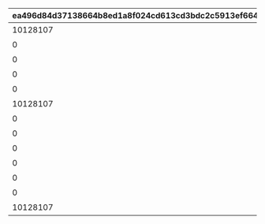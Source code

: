 |ea496d84d37138664b8ed1a8f024cd613cd3bdc2c5913ef664bb76c549b75fca|517bdcad057e0ed3930f71d5b824266c3eee0c7666a746e3efe97817955c8744|ba80321b7364c8fcab47e55f03af1fcbc044f19215797bf88409a6f7775c10b7|f8464eb7044414d9ae854b5e13364eb4e67a878fbd57f9c374922b643810cd4d|f37bb65ac5fc8a34601d7ac9f68b0181e10ed80a4bbcc3872cdd8b95f2a24fc3|50dc96c80b0ea08ac45621ef5135c1d6114ee7343baf92485012d70379002390|dc23fe98f25b5b82a6b93d30ea8f8399d29ea4a99bddc4f1da2782197723c873|314de46196a7574d1344b47c84480d845220538dcec57232a961f02725b4b091|94b544d4189f3d1a5da1816322b5bd2c91715175e4fdba9f4d229e5ae45dec72|969ad9e16c203038e799f18293249c26ab0c32907cfbf543b85835ed01112c8a|59e471f59e1768637098f9e4486993e60bbddd101950c8743fcab3781aad40a6|
| --- | --- | --- | --- | --- | --- | --- | --- | --- | --- | --- |
|10128107|2|0|25|5128071|0|10128|91002|二人だけの時間|8|0|
|0|2|5128071|25|5128072|0|10128|91002|新居の必須条件|8|0|
|0|2|5128072|25|5128073|0|10128|91002|本当は誰よりも|8|0|
|0|2|5128073|25|5128074|0|10128|91002|家族で大切に\nしたいこと|8|0|
|0|2|5128074|50|5128075|0|10128|91002|誓いの言葉|8|0|
|10128107|3|0|25|5128081|0|10128|91002|血の婚約報告|8|0|
|0|3|5128081|25|5128082|0|10128|91002|風来人の家探し|8|0|
|0|3|5128082|25|5128083|0|10128|91002|愛おしい時間|8|0|
|0|3|5128083|25|5128084|0|10128|91002|トーゴクの\n家族文化|8|0|
|0|3|5128084|50|5128085|0|10128|91002|飾らない愛を|8|0|
|0|4|5128075|0|5128091|5128085|10128|0|口約束は災いのもと|0|0|
|0|4|5128091|0|5128092|0|10128|0|譲れない家庭の味|0|11001271|
|10128107|1|0|0|5128161|0|10128|0|夢の語り部に誘われて|0|0|